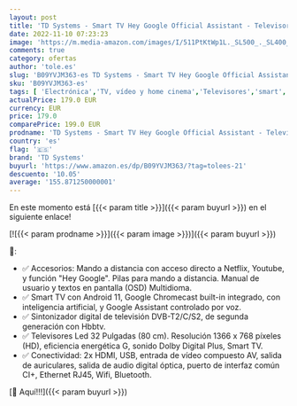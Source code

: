 ```yaml
---
layout: post
title: 'TD Systems - Smart TV Hey Google Official Assistant - Televisores 32 Pulgadas  Control por Voz  Chromecast  2X HDMI  USB. 3 años de garantía - K32DLC16GLE'
date: 2022-11-10 07:23:23
image: 'https://m.media-amazon.com/images/I/511PtKtWp1L._SL500_._SL400_.jpg'
comments: true
category: ofertas
author: 'tole.es'
slug: 'B09YVJM363-es TD Systems - Smart TV Hey Google Official Assistant -...'
sku: 'B09YVJM363-es'
tags: [ 'Electrónica','TV, vídeo y home cinema','Televisores','smart','td systems','tv','🇪🇸', ]
actualPrice: 179.0 EUR
currency: EUR
price: 179.0
comparePrice: 199.0 EUR
prodname: 'TD Systems - Smart TV Hey Google Official Assistant - Televisores 32 Pulgadas  Control por Voz  Chromecast  2X HDMI  USB. 3 años de garantía - K32DLC16GLE'
country: 'es'
flag: '🇪🇸'
brand: 'TD Systems'
buyurl: 'https://www.amazon.es/dp/B09YVJM363/?tag=tolees-21'
descuento: '10.05'
average: '155.871250000001'
---
```


En este momento está [{{< param title >}}]({{< param buyurl >}}) en el siguiente enlace!

[![{{< param prodname >}}]({{< param image >}})]({{< param buyurl >}})

🔎:

- ✅ Accesorios: Mando a distancia con acceso directo a Netflix, Youtube, y función "Hey Google". Pilas para mando a distancia. Manual de usuario y textos en pantalla (OSD) Multidioma.
- ✅ Smart TV con Android 11, Google Chromecast built-in integrado, con inteligencia artificial, y Google Assistant controlado por voz.
- ✅ Sintonizador digital de televisión DVB-T2/C/S2, de segunda generación con Hbbtv.
- ✅ Televisores Led 32 Pulgadas (80 cm). Resolución 1366 x 768 píxeles (HD), eficiencia energética G, sonido Dolby Digital Plus, Smart TV.
- ✅ Conectividad: 2x HDMI, USB, entrada de vídeo compuesto AV, salida de auriculares, salida de audio digital óptica, puerto de interfaz común CI+, Ethernet RJ45, Wifi, Bluetooth.

[🛒 Aquí!!!]({{< param buyurl >}})
